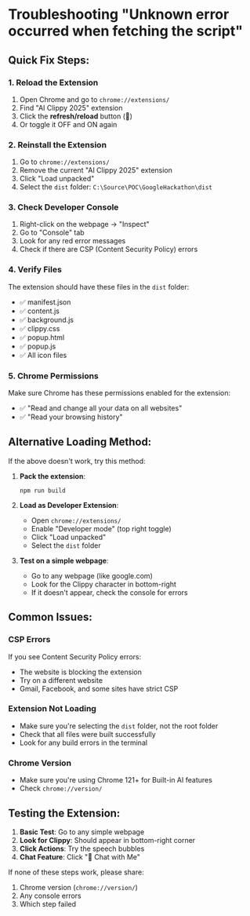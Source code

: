 # Troubleshooting "Unknown error occurred when fetching the script"

## Quick Fix Steps:

### 1. Reload the Extension
1. Open Chrome and go to `chrome://extensions/`
2. Find "AI Clippy 2025" extension
3. Click the **refresh/reload** button (🔄) 
4. Or toggle it OFF and ON again

### 2. Reinstall the Extension
1. Go to `chrome://extensions/`
2. Remove the current "AI Clippy 2025" extension
3. Click "Load unpacked" 
4. Select the `dist` folder: `C:\Source\POC\GoogleHackathon\dist`

### 3. Check Developer Console
1. Right-click on the webpage → "Inspect"
2. Go to "Console" tab
3. Look for any red error messages
4. Check if there are CSP (Content Security Policy) errors

### 4. Verify Files
The extension should have these files in the `dist` folder:
- ✅ manifest.json
- ✅ content.js 
- ✅ background.js
- ✅ clippy.css
- ✅ popup.html
- ✅ popup.js
- ✅ All icon files

### 5. Chrome Permissions
Make sure Chrome has these permissions enabled for the extension:
- ✅ "Read and change all your data on all websites"
- ✅ "Read your browsing history"

## Alternative Loading Method:

If the above doesn't work, try this method:

1. **Pack the extension**:
   ```
   npm run build
   ```

2. **Load as Developer Extension**:
   - Open `chrome://extensions/`
   - Enable "Developer mode" (top right toggle)
   - Click "Load unpacked"
   - Select the `dist` folder

3. **Test on a simple webpage**:
   - Go to any webpage (like google.com)
   - Look for the Clippy character in bottom-right
   - If it doesn't appear, check the console for errors

## Common Issues:

### CSP Errors
If you see Content Security Policy errors:
- The website is blocking the extension
- Try on a different website
- Gmail, Facebook, and some sites have strict CSP

### Extension Not Loading
- Make sure you're selecting the `dist` folder, not the root folder
- Check that all files were built successfully
- Look for any build errors in the terminal

### Chrome Version
- Make sure you're using Chrome 121+ for Built-in AI features
- Check `chrome://version/`

## Testing the Extension:

1. **Basic Test**: Go to any simple webpage
2. **Look for Clippy**: Should appear in bottom-right corner
3. **Click Actions**: Try the speech bubbles
4. **Chat Feature**: Click "💬 Chat with Me"

If none of these steps work, please share:
1. Chrome version (`chrome://version/`)
2. Any console errors
3. Which step failed